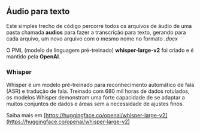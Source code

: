 ## Áudio para texto

Este simples trecho de código percorre todos os arquivos de áudio de uma pasta chamada **audios** para fazer a transcrição para texto, 
gerando para cada arquivo, um novo arquivo com o mesmo nome no formato _.docx_

O PML (modelo de linguagem pré-treinado) **whisper-large-v2** foi criado e é mantido pela **OpenAI**.

### Whisper
Whisper é um modelo pré-treinado para reconhecimento automático de fala (ASR) e tradução de fala. 
Treinado com 680 mil horas de dados rotulados, os modelos Whisper demonstram uma forte capacidade de se adaptar a muitos conjuntos de dados e áreas sem a necessidade de ajustes finos.

Saiba mais em [https://huggingface.co/openai/whisper-large-v2](https://huggingface.co/openai/whisper-large-v2)

